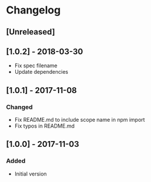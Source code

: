 # Changelog

## [Unreleased]

## [1.0.2] - 2018-03-30
- Fix spec filename
- Update dependencies

## [1.0.1] - 2017-11-08
### Changed
- Fix README.md to include scope name in npm import
- Fix typos in README.md

## [1.0.0] - 2017-11-03
### Added
- Initial version
